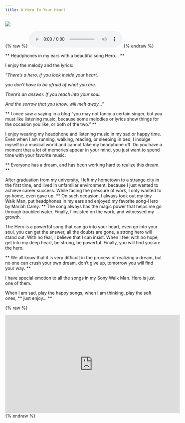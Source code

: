 ```yaml
---
title: A Hero In Your Heart
---
```


![](tumblr_inline_oqdwxuhPEC1um1hre_540.jpg)


{% raw %}
<audio id="audio-player" src="https://res.cloudinary.com/gmagonshare/video/upload/v1496219822/Hero_-_Mariah_Carey_Lyrics_ahqwdi.mp3" type="audio/mp3" controls="controls" autoplay="autoplay"></audio>
{% endraw %}

** Headphones in my ears with a beautiful song Hero… **

I enjoy the melody and the lyrics:

*“There’s a hero, if you look inside your heart,*

*you don’t have to be afraid of what you are.*

*There’s an answer. If you reach into your soul.*

*And the sorrow that you know, will melt away…"*

** I once saw a saying in a blog “you may not fancy a certain singer, but you must like listening music, because some melodies or lyrics show things for the occasion you like, or both of the two.” **

I enjoy wearing my headphone and listening music in my sad or happy time. Even when I am running, walking, reading, or sleeping in bed, I indulge myself in a musical world and cannot take my headphone off. Do you have a moment that a lot of memories appear in your mind, you just want to spend time with your favorite music.

** Everyone has a dream, and has been working hard to realize this dream. **

After graduation from my university, I left my hometown to a strange city in the first time, and lived in unfamiliar environment, because I just wanted to achieve career success. While facing the pressure of work, I only wanted to go home, even gave up. ** On such occasion, I always took out my tiny Walk Man, put headphones in my ears and enjoyed my favorite song-Hero by Mariah Carey. ** The song always has the magic power that helps me go through troubled water. Finally, I insisted on the work, and witnessed my growth.

The Hero is a powerful song that can go into your heart, even go into your soul, you can get the answer, all the doubts are gone, a strong hero will stand out. With no fear, I believe that I can insist. When I feel with no hope, get into my deep heart, be strong, be powerful. Finally, you will find you are the hero.

** We all know that it is very difficult in the process of realizing a dream, but no one can crush your own dream, don’t give up, tomorrow you will find your way. **

I have special emotion to all the songs in my Sony Walk Man. Hero is just one of them.

When I am sad, play the happy songs, when I am thinking, play the soft ones, ** just enjoy… **

{% raw %}
<iframe class="post-item-video" width="560" height="315" src="https://www.youtube.com/embed/0IA3ZvCkRkQ?list=RD0IA3ZvCkRkQ" frameborder="0" allowfullscreen></iframe>
{% endraw %}
